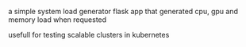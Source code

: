 a simple system load generator flask app that generated cpu, gpu and memory load when requested

usefull for testing scalable clusters in kubernetes